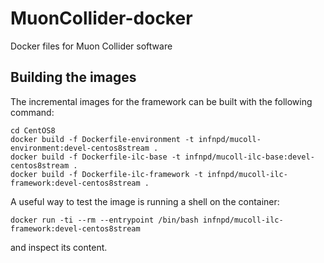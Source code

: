 # MuonCollider-docker
Docker files for Muon Collider software

## Building the images
The incremental images for the framework can be built with the following command:
```
cd CentOS8
docker build -f Dockerfile-environment -t infnpd/mucoll-environment:devel-centos8stream .
docker build -f Dockerfile-ilc-base -t infnpd/mucoll-ilc-base:devel-centos8stream .
docker build -f Dockerfile-ilc-framework -t infnpd/mucoll-ilc-framework:devel-centos8stream .
```

A useful way to test the image is running a shell on the container:
```
docker run -ti --rm --entrypoint /bin/bash infnpd/mucoll-ilc-framework:devel-centos8stream
```
and inspect its content.
